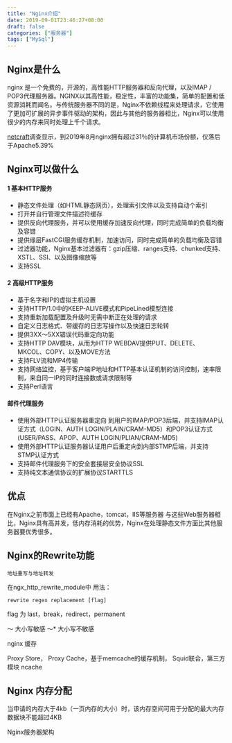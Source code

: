 ```yaml
---
title: "Nginx介绍"
date: 2019-09-01T23:46:27+08:00
draft: false
categories: ["服务器"]
tags: ["MySql"]
---
```


## Nginx是什么
nginx 是一个免费的，开源的，高性能HTTP服务器和反向代理，以及IMAP / POP3代理服务器。NGINX以其高性能，稳定性，丰富的功能集，简单的配置和低资源消耗而闻名。与传统服务器不同的是，Nginx不依赖线程来处理请求，它使用了更加可扩展的异步事件驱动的架构，因此与其他的服务器相比，Nginx可以使用很少的内存来同时处理上千个请求。

[netcraft](https://news.netcraft.com/archives/2019/08/15/august-2019-web-server-survey.html)调查显示，到2019年8月nginx拥有超过31％的计算机市场份额，仅落后于Apache5.39%

## Nginx可以做什么
#### 1 基本HTTP服务
- 静态文件处理（如HTML静态网页），处理索引文件以及支持自动个索引
- 打开并自行管理文件描述符缓存
- 提供反向代理服务，并可以使用缓存加速反向代理，同时完成简单的负载均衡及容错
- 提供缘层FastCGI服务缓存机制，加速访问，同时完成简单的负载均衡及容错
- 过滤器功能，Nginx基本过滤器有：gzip压缩、ranges支持、chunked支持、XSTL、SSI、以及图像缩放等
- 支持SSL
#### 2 高级HTTP服务
- 基于名字和IP的虚拟主机设置
- 支持HTTP/1.0中的KEEP-ALIVE模式和PipeLined模型连接
- 支持重新加载配置及升级时无需中断正在处理的请求
- 自定义日志格式、带缓存的日志写操作以及快速日志轮转
- 提供3XX～5XX错误代码重定向功能
- 支持HTTP DAV模块，从而为HTTP WEBDAV提供PUT、DELETE、MKCOL、COPY、以及MOVE方法
- 支持FLV流和MP4传输
- 支持网络监控，基于客户端IP地址和HTTP基本认证机制的访问控制，速率限制，来自同一IP的同时连接数或请求限制等
- 支持Perl语言
#### 邮件代理服务
- 使用外部HTTP认证服务器重定向 到用户的IMAP/POP3后端，并支持IMAP认证方式（LOGIN、AUTH LOGIN/PLAIN/CRAM-MD5）和POP3认证方式(USER/PASS、APOP、AUTH LOGIN/PLIAN/CRAM-MD5)
- 使用外部HTTP认证服务器认证用户后重定向到内部STMP后端，并支持 STMP认证方式
- 支持邮件代理服务下的安全套接层安全协议SSL
- 支持纯文本通信协议的扩展协议STARTTLS
## 优点
在Nginx之前市面上已经有Apache，tomcat，IIS等服务器
与这些Web服务器相比，Nginx具有高并发，低内存消耗的优势，Nginx在处理静态文件方面比其他服务器要优秀很多。

## Nginx的Rewrite功能
    地址重写与地址转发
在ngx_http_rewrite_module中
用法：
```
rewrite regex replacement [flag]
```
flag 为 last，break，redirect，permanent

～ 大小写敏感
～* 大小写不敏感

nginx 缓存

Proxy Store， Proxy Cache，基于memcache的缓存机制，
Squid联合，第三方模块 ncache

## Nginx 内存分配
当申请的内存大于4kb（一页内存的大小）时，该内存空间可用于分配的最大内存数据块不能超过4KB

Nginx服务器架构
